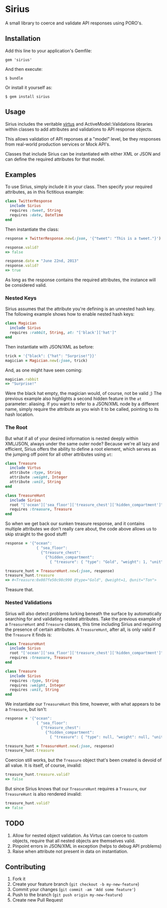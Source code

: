 # Sirius

A small library to coerce and validate API responses using PORO's.

## Installation

Add this line to your application's Gemfile:

    gem 'sirius'

And then execute:

    $ bundle

Or install it yourself as:

    $ gem install sirius

## Usage

Sirius includes the veritable [virtus](https://github.com/solnic/virtus) and ActiveModel::Validations
libraries within classes to add attributes and validations to API response objects.

This allows validation of API reponses at a "model" level, be they responses from real-world production services or Mock API's.

Classes that include Sirius can be instantiated with either XML or JSON and can define the required attributes for that model.

## Examples

To use Sirius, simply include it in your class.  Then specify your required attributes, as in this fictitious example:

```ruby
class TwitterResponse
  include Sirius
  requires :tweet, String
  requires :date, DateTime
end
```

Then instantiate the class:

```ruby
response = TwitterResponse.new(:json, '{"tweet": "This is a tweet."}')

response.valid?
=> false

response.date = "June 22nd, 2013"
response.valid?
=> true

```
As long as the response contains the required attributes, the instance will be considered valid.

### Nested Keys

Sirius assumes that the attribute you're defining is an unnested hash key.  The following example shows how to enable nested hash keys:
```ruby
class Magician
  include Sirius
  requires :rabbit, String, at: "['black']['hat']"
end
```
Then instantiate with JSON/XML as before:
```ruby
trick = '{"black": {"hat": "Surprise!"}}'
magician = Magician.new(:json, trick)
```
And, as one might have seen coming:
```ruby
magician.rabbit
=> "Surprise!"
```
Were the black hat empty, the magician would, of course, not be valid ;)
The previous example also highlights a second hidden feature in the `at` parameter: aliasing.
If you want to refer to a JSON/XML node by a different name, simply require the attribute as you wish it to be called, pointing to its hash location.

### The Root

But what if all of your desired information is nested deeply within XML/JSON, always under the same outer node?
Because we're all lazy and efficient, Sirius offers the ability to define a root element, which serves as the jumping off point for all other attributes using `at`:

```ruby
class Treasure
  include Virtus
  attribute :type, String
  attribute :weight, Integer
  attribute :unit, String
end

class TreasureHunt
  include Sirius
  root "['ocean']['sea_floor']['treasure_chest']['hidden_compartment']"
  requires :treasure, Treasure
end
```
So when we get back our sunken treasure response, and it contains multiple attributes we don't really care about, the code above allows us to skip straight to the good stuff!

```ruby
response = '{"ocean": 
              { "sea_floor": 
                {"treasure_chest": 
                  {"hidden_compartment": 
                    { "treasure": { "type": "Gold", "weight": 1, "unit": "Ton" }}}}}}'

treasure_hunt = TreasureHunt.new(:json, response)
treasure_hunt.treasure
=> #<Treasure:0x007fe50c98c990 @type="Gold", @weight=1, @unit="Ton">
``` 

Treasure that.

### Nested Validations
Sirius will also detect problems lurking beneath the surface by automatically searching for and validating nested attributes.
Take the previous example of a `TreasureHunt` and `Treasure` classes, this time including Sirius and requiring the presence of certain attributes.
A `TreasureHunt`, after all, is only valid if the `Treasure` it finds is:

```ruby
class TreasureHunt
  include Sirius
  root "['ocean']['sea_floor']['treasure_chest']['hidden_compartment']"
  requires :treasure, Treasure
end

class Treasure
  include Sirius
  requires :type, String
  requires :weight, Integer
  requires :unit, String
end
```
We instantiate our `TreasureHunt` this time, however, with what appears to be a `Treasure`, but isn't:

```ruby
response = '{"ocean": 
              { "sea_floor": 
                {"treasure_chest": 
                  {"hidden_compartment": 
                    { "treasure": { "type": null, "weight": null, "unit": null}}}}}}'

treasure_hunt = TreasureHunt.new(:json, response)
treasure_hunt.treasure
```
Coercion still works, but the `Treasure` object that's been created is devoid of all value.  It is itself, of course, invalid:

```ruby
treasure_hunt.treasure.valid?
=> false
```

But since Sirius knows that our `TreasureHunt` requires a `Treasure`, our `TreasureHunt` is also rendered invalid:

```ruby
treasure_hunt.valid?
=> false
```


## TODO

1. Allow for nested object validation.  As Virtus can coerce to custom objects, require that all nested objects are themselves valid.
2. Pinpoint errors in JSON/XML in exception (helps to debug API problems)
3. Raise when attribute not present in data on instantiation.


## Contributing

1. Fork it
2. Create your feature branch (`git checkout -b my-new-feature`)
3. Commit your changes (`git commit -am 'Add some feature'`)
4. Push to the branch (`git push origin my-new-feature`)
5. Create new Pull Request
